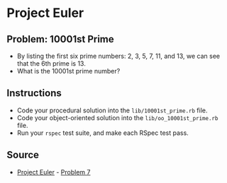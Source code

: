 
# Project Euler

## Problem: 10001st Prime
- By listing the first six prime numbers: 2, 3, 5, 7, 11, and 13, we can see that the 6th prime is 13.
- What is the 10001st prime number?

## Instructions
- Code your procedural solution into the `lib/10001st_prime.rb` file.
- Code your object-oriented solution into the `lib/oo_10001st_prime.rb` file.
- Run your `rspec` test suite, and make each RSpec test pass.

## Source
- [Project Euler](https://projecteuler.net/) - [Problem 7](https://projecteuler.net/problem=7)
